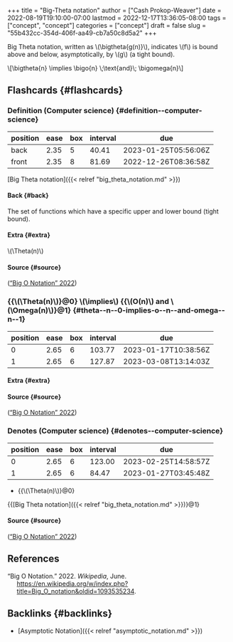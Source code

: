+++
title = "Big-Theta notation"
author = ["Cash Prokop-Weaver"]
date = 2022-08-19T19:10:00-07:00
lastmod = 2022-12-17T13:36:05-08:00
tags = ["concept", "concept"]
categories = ["concept"]
draft = false
slug = "55b432cc-354d-406f-aa49-cb7a50c8d5a2"
+++

Big Theta notation, written as \\(\bigtheta{g(n)}\\), indicates \\(f\\) is bound above and below, asymptotically, by \\(g\\) (a tight bound).

\\[\bigtheta{n} \implies \bigo{n} \\;\text{and}\\; \bigomega{n}\\]


## Flashcards {#flashcards}


### Definition (Computer science) {#definition--computer-science}

| position | ease | box | interval | due                  |
|----------|------|-----|----------|----------------------|
| back     | 2.35 | 5   | 40.41    | 2023-01-25T05:56:06Z |
| front    | 2.35 | 8   | 81.69    | 2022-12-26T08:36:58Z |

[Big Theta notation]({{< relref "big_theta_notation.md" >}})


#### Back {#back}

The set of functions which have a specific upper and lower bound (tight bound).


#### Extra {#extra}

\\(\Theta(n)\\)


#### Source {#source}

(<a href="#citeproc_bib_item_1">“Big O Notation” 2022</a>)


### {{\\(\Theta(n)\\)}@0} \\(\implies\\) {{\\(O(n)\\) and \\(\Omega(n)\\)}@1} {#theta--n--0-implies-o--n--and-omega--n--1}

| position | ease | box | interval | due                  |
|----------|------|-----|----------|----------------------|
| 0        | 2.65 | 6   | 103.77   | 2023-01-17T10:38:56Z |
| 1        | 2.65 | 6   | 127.87   | 2023-03-08T13:14:03Z |


#### Extra {#extra}


#### Source {#source}

(<a href="#citeproc_bib_item_1">“Big O Notation” 2022</a>)


### Denotes (Computer science) {#denotes--computer-science}

| position | ease | box | interval | due                  |
|----------|------|-----|----------|----------------------|
| 0        | 2.65 | 6   | 123.00   | 2023-02-25T14:58:57Z |
| 1        | 2.65 | 6   | 84.47    | 2023-01-27T03:45:48Z |

-   {{\\(\Theta(n)\\)}@0}

{{[Big Theta notation]({{< relref "big_theta_notation.md" >}})}@1}


#### Source {#source}

(<a href="#citeproc_bib_item_1">“Big O Notation” 2022</a>)

## References

<style>.csl-entry{text-indent: -1.5em; margin-left: 1.5em;}</style><div class="csl-bib-body">
  <div class="csl-entry"><a id="citeproc_bib_item_1"></a>“Big O Notation.” 2022. <i>Wikipedia</i>, June. <a href="https://en.wikipedia.org/w/index.php?title=Big_O_notation&oldid=1093535234">https://en.wikipedia.org/w/index.php?title=Big_O_notation&#38;oldid=1093535234</a>.</div>
</div>


## Backlinks {#backlinks}

-   [Asymptotic Notation]({{< relref "asymptotic_notation.md" >}})
